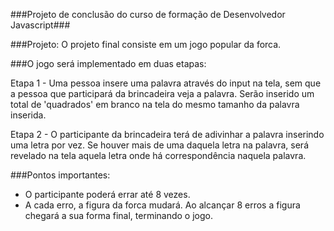 ###Projeto de conclusão do curso de formação de Desenvolvedor Javascript###


###Projeto: O projeto final consiste em um jogo popular da forca.



###O jogo será implementado em duas etapas:

Etapa 1 - Uma pessoa insere uma palavra através do input na tela, sem que a pessoa que participará da brincadeira veja a palavra. Serão inserido um total de 'quadrados' em branco na tela do mesmo tamanho da palavra inserida.

Etapa 2 - O participante da brincadeira terá de adivinhar a palavra inserindo uma letra por vez. Se houver mais de uma daquela letra na palavra, será revelado na tela aquela letra onde há correspondência naquela palavra.

###Pontos importantes:
- O participante poderá errar até 8 vezes.
- A cada erro, a figura da forca mudará. Ao alcançar 8 erros a figura chegará a sua forma final, terminando o jogo.
